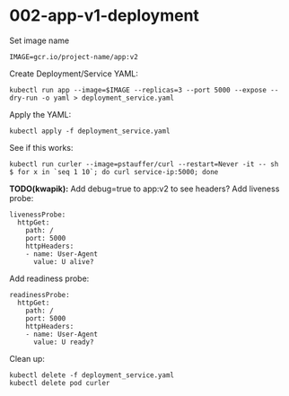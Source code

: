 # 002-app-v1-deployment

Set image name
```
IMAGE=gcr.io/project-name/app:v2
```

Create Deployment/Service YAML:
```
kubectl run app --image=$IMAGE --replicas=3 --port 5000 --expose --dry-run -o yaml > deployment_service.yaml
```

Apply the YAML:
```
kubectl apply -f deployment_service.yaml
```

See if this works:
```
kubectl run curler --image=pstauffer/curl --restart=Never -it -- sh
$ for x in `seq 1 10`; do curl service-ip:5000; done
```

**TODO(kwapik):** Add debug=true to app:v2 to see headers?
Add liveness probe:
```
livenessProbe:
  httpGet:
    path: /
    port: 5000
    httpHeaders:
    - name: User-Agent
      value: U alive?
```

Add readiness probe:
```
readinessProbe:
  httpGet:
    path: /
    port: 5000
    httpHeaders:
    - name: User-Agent
      value: U ready?
```

Clean up:
```
kubectl delete -f deployment_service.yaml
kubectl delete pod curler
```
